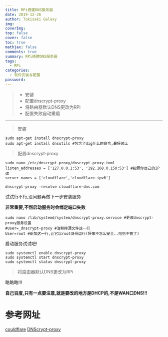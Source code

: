 ```yaml
---
title: RPi搭建DNS服务器
date: 2019-12-26
author: Tokisaki Galaxy
img: 
coverImg: 
top: false
cover: false
toc: true
mathjax: false
comments: true
summary: RPi搭建DNS服务器
tags:
  - RPi
categories:
  - 软件安装与配置
password:
---
```


>* 安装
>* 配置dnscrypt-proxy
>* 将路由器默认DNS更改为RPi
>* 配置失败自动重启

------------

> 安装

```
sudo apt-get install dnscrypt-proxy
sudo apt-get install dnsutils #包含了dig什么的命令,最好装上
```

> 配置dnscrypt-proxy

```
sudo nano /etc/dnscrypt-proxy/dnscrypt-proxy.toml
listen_addresses = ['127.0.0.1:53', '192.168.0.150:53'] #按照你自己的IP改
server_names = ['cloudflare','cloudflare-ipv6']
```

```
dnscrypt-proxy -resolve cloudflare-dns.com
```
试试行不行,没问题再做下一步安装服务


**非常重要,不然启动服务时会绑定端口失败**

```
sudo nano /lib/systemd/system/dnscrypt-proxy.service #更改dnscrypt-proxy服务设置
#User=_dnscrypt-proxy #注释掉源文件这一行
User=root #新加这一行,让它以root身份运行(好像不怎么安全..哈哈不管了)
```
启动服务试试吧!
```
sudo systemctl enable dnscrypt-proxy
sudo systemctl start dnscrypt-proxy
sudo systemctl status dnscrypt-proxy
```

> 将路由器默认DNS更改为RPi

略略略!!!

**自己百度,只有一点要注意,就是要改的地方是DHCP的,不是WAN口DNS!!!**


# 参考网址

[couldflare](https://developers.cloudflare.com/1.1.1.1/dns-over-https/cloudflared-proxy/)
[DNScrypt-proxy](https://github.com/DNSCrypt/dnscrypt-proxy/wiki/installation#setting-up-dnscrypt-proxy)
